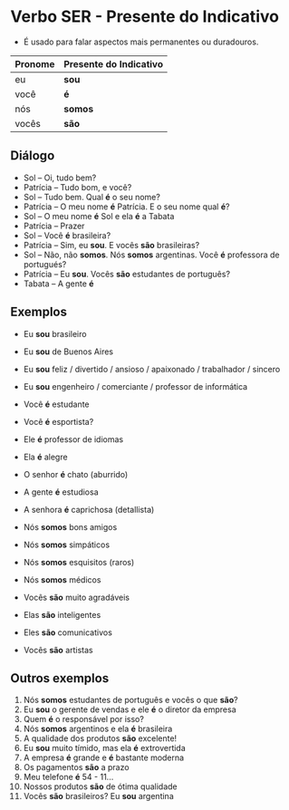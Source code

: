 # Verbo SER - Presente do Indicativo

* É usado para falar aspectos mais permanentes ou duradouros.

| Pronome | Presente do Indicativo |
| -- | -- |
| eu | **sou** |
| você | **é** |
| nós | **somos** |
| vocês | **são** |

## Diálogo

* Sol – Oi, tudo bem?
* Patrícia – Tudo bom, e você?
* Sol – Tudo bem. Qual **é** o seu nome?
* Patrícia – O meu nome **é** Patrícia. E o seu nome qual **é**?
* Sol – O meu nome **é** Sol e ela **é** a Tabata
* Patrícia – Prazer
* Sol – Você **é** brasileira?
* Patrícia – Sim, eu **sou**. E vocês **são** brasileiras?
* Sol – Não, não **somos**. Nós **somos** argentinas. Você **é** professora de portugués?
* Patrícia – Eu **sou**. Vocês **são** estudantes de português?
* Tabata – A gente **é**

## Exemplos

* Eu **sou** brasileiro
* Eu **sou** de Buenos Aires
* Eu **sou** feliz / divertido / ansioso / apaixonado / trabalhador / sincero
* Eu **sou** engenheiro / comerciante / professor de informática

* Você **é** estudante
* Você **é** esportista?
* Ele **é** professor de idiomas
* Ela **é** alegre
* O senhor **é** chato (aburrido)
* A gente **é** estudiosa
* A senhora **é** caprichosa (detallista)

* Nós **somos** bons amigos
* Nós **somos** simpáticos
* Nós **somos** esquisitos (raros)
* Nós **somos** médicos

* Vocês **são** muito agradáveis
* Elas **são** inteligentes
* Eles **são** comunicativos
* Vocês **são** artistas

## Outros exemplos

1. Nós **somos** estudantes de português e vocês o que **são**?
2. Eu **sou** o gerente de vendas e ele **é** o diretor da empresa
3. Quem **é** o responsável por isso?
4. Nós **somos** argentinos e ela **é** brasileira
5. A qualidade dos produtos **são** excelente!
6. Eu **sou** muito tímido, mas ela **é** extrovertida
7. A empresa **é** grande e **é** bastante moderna
8. Os pagamentos **são** a prazo
9. Meu telefone **é** 54 - 11...
10. Nossos produtos **são** de ótima qualidade
11. Vocês **são** brasileiros? Eu **sou** argentina

